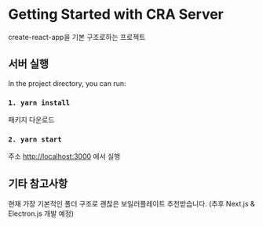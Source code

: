 # Getting Started with CRA Server

create-react-app을 기본 구조로하는 프로젝트


## 서버 실행

In the project directory, you can run:

### `1. yarn install`

패키지 다운로드

### `2. yarn start`

주소 [http://localhost:3000](http://localhost:3000) 에서 실행


## 기타 참고사항

현재 가장 기본적인 폴더 구조로 괜찮은 보일러플레이트 추천받습니다.
(추후 Next.js & Electron.js 개발 예정)
